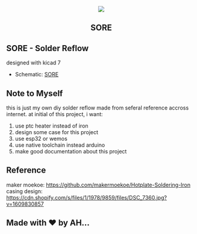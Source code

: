 <p align="center">
  <img  src="./docs/SoreBannerV1.png">
  <h2 align="center">SORE</h2>
</p>

## SORE - Solder Reflow
designed with kicad 7   
   - Schematic: [SORE](https://github.com/ahsanu123/solder-reflow/blob/main/docs/solder-reflow.pdf)  



## Note to Myself
this is just my own diy solder reflow made from seferal reference accross internet.
at initial of this project, i want:
  1. use ptc heater instead of iron 
  2. design some case for this project 
  3. use esp32 or wemos
  4. use native toolchain instead arduino 
  6. make good documentation about this project 

## Reference
maker moekoe: https://github.com/makermoekoe/Hotplate-Soldering-Iron  
casing design: https://cdn.shopify.com/s/files/1/1978/9859/files/DSC_7360.jpg?v=1609830857

## Made with ♥️ by AH...
